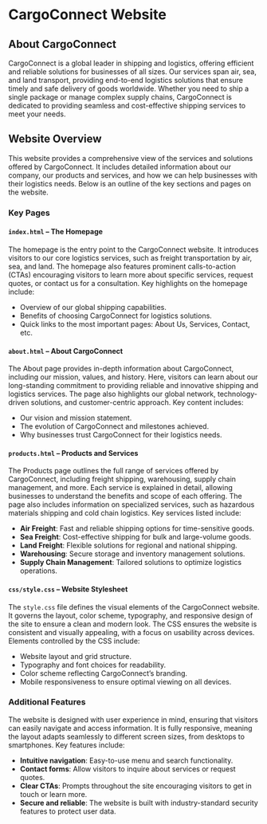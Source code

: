 # CargoConnect Website  

## About CargoConnect  

CargoConnect is a global leader in shipping and logistics, offering efficient and reliable solutions for businesses of all sizes. Our services span air, sea, and land transport, providing end-to-end logistics solutions that ensure timely and safe delivery of goods worldwide. Whether you need to ship a single package or manage complex supply chains, CargoConnect is dedicated to providing seamless and cost-effective shipping services to meet your needs.  

## Website Overview  

This website provides a comprehensive view of the services and solutions offered by CargoConnect. It includes detailed information about our company, our products and services, and how we can help businesses with their logistics needs. Below is an outline of the key sections and pages on the website.

### Key Pages

#### **`index.html`** – The Homepage  
The homepage is the entry point to the CargoConnect website. It introduces visitors to our core logistics services, such as freight transportation by air, sea, and land. The homepage also features prominent calls-to-action (CTAs) encouraging visitors to learn more about specific services, request quotes, or contact us for a consultation. Key highlights on the homepage include:  
- Overview of our global shipping capabilities.  
- Benefits of choosing CargoConnect for logistics solutions.  
- Quick links to the most important pages: About Us, Services, Contact, etc.

#### **`about.html`** – About CargoConnect  
The About page provides in-depth information about CargoConnect, including our mission, values, and history. Here, visitors can learn about our long-standing commitment to providing reliable and innovative shipping and logistics services. The page also highlights our global network, technology-driven solutions, and customer-centric approach. Key content includes:  
- Our vision and mission statement.  
- The evolution of CargoConnect and milestones achieved.  
- Why businesses trust CargoConnect for their logistics needs.

#### **`products.html`** – Products and Services  
The Products page outlines the full range of services offered by CargoConnect, including freight shipping, warehousing, supply chain management, and more. Each service is explained in detail, allowing businesses to understand the benefits and scope of each offering. The page also includes information on specialized services, such as hazardous materials shipping and cold chain logistics. Key services listed include:  
- **Air Freight**: Fast and reliable shipping options for time-sensitive goods.  
- **Sea Freight**: Cost-effective shipping for bulk and large-volume goods.  
- **Land Freight**: Flexible solutions for regional and national shipping.  
- **Warehousing**: Secure storage and inventory management solutions.  
- **Supply Chain Management**: Tailored solutions to optimize logistics operations.

#### **`css/style.css`** – Website Stylesheet  
The `style.css` file defines the visual elements of the CargoConnect website. It governs the layout, color scheme, typography, and responsive design of the site to ensure a clean and modern look. The CSS ensures the website is consistent and visually appealing, with a focus on usability across devices. Elements controlled by the CSS include:  
- Website layout and grid structure.  
- Typography and font choices for readability.  
- Color scheme reflecting CargoConnect’s branding.  
- Mobile responsiveness to ensure optimal viewing on all devices.

### Additional Features

The website is designed with user experience in mind, ensuring that visitors can easily navigate and access information. It is fully responsive, meaning the layout adapts seamlessly to different screen sizes, from desktops to smartphones. Key features include:  
- **Intuitive navigation**: Easy-to-use menu and search functionality.  
- **Contact forms**: Allow visitors to inquire about services or request quotes.  
- **Clear CTAs**: Prompts throughout the site encouraging visitors to get in touch or learn more.  
- **Secure and reliable**: The website is built with industry-standard security features to protect user data.



